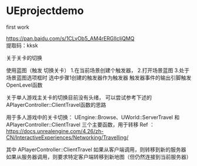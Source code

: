 # UEprojectdemo
first work

https://pan.baidu.com/s/1CLvOb5_AM4rERGlIcljQMQ   
提取码：kksk

关于关卡的切换

使用蓝图（触发 切换关卡）
1.在当前场景创建个触发器，
2.打开场景蓝图
3.处于场景蓝图选项框时 选中步骤1创建的触发器作为触发器 
  触发器事件的输出引脚触发OpenLevel函数


关于单人游戏主关卡的切换目前没有头绪， 可以尝试参考下述的APlayerController::ClientTravel函数的思路


用于多人游戏中的关卡切换：
UEngine::Browse、UWorld::ServerTravel 和 APlayerController::ClientTravel  三个主要函数，用于转移
    Ref ： https://docs.unrealengine.com/4.26/zh-CN/InteractiveExperiences/Networking/Travelling/

   其中
    APlayerController::ClientTravel
     如果从客户端调用，则转移到新的服务器
     如果从服务器调用，则要求特定客户端转移到新地图（但仍然连接到当前服务器）

